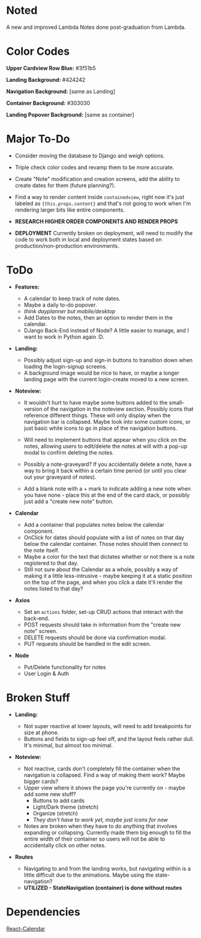 # Noted

A new and improved Lambda Notes done post-graduation from Lambda.

# Color Codes

**Upper Cardview Row Blue:** #3f51b5

**Landing Background:** #424242

**Navigation Background:** [same as Landing]

**Container Background:** #303030

**Landing Popover Background:** [same as container]

# Major To-Do

- Consider moving the database to Django and weigh options.
- Triple check color codes and revamp them to be more accurate.
- Create "Note" modification and creation screens, add the ability to create dates for them (future planning?).
- Find a way to render content inside `containedview`, right now it's just labeled as `{this.props.content}` and that's not going to work when I'm rendering larger bits like entire components.
- **RESEARCH HIGHER ORDER COMPONENTS AND RENDER PROPS**

- **DEPLOYMENT** Currently broken on deployment, will need to modify the code to work both in local and deployment states based on production/non-production environments.

# ToDo

- **Features:**

  - A calendar to keep track of note dates.
  - Maybe a daily to-do popover.
  - _think dayplanner but mobile/desktop_
  - Add Dates to the notes, then an option to render them in the calendar.
  - DJango Back-End instead of Node? A little easier to manage, and I want to work in Python again :D.

- **Landing:**

  - Possibly adjust sign-up and sign-in buttons to transition down when loading the login-signup screens.
  - A background image would be nice to have, or maybe a longer landing page with the current login-create moved to a new screen.

- **Noteview:**

  - It wouldn't hurt to have maybe some buttons added to the small-version of the navigation in the noteview section. Possibly icons that reference different things. These will only display when the navigation bar is collapsed. Maybe look into some custom icons, or just basic white icons to go in place of the navigation buttons.

  - Will need to implement buttons that appear when you click on the notes, allowing users to edit/delete the notes at will with a pop-up modal to confirm deleting the notes.

  - Possibly a note-graveyard? If you accidentally delete a note, have a way to bring it back within a certain time period (or until you clear out your graveyard of notes).

  - Add a blank note with a + mark to indicate adding a new note when you have none - place this at the end of the card stack, or possibly just add a "create new note" button.

- **Calendar**

  - Add a container that populates notes below the calendar component.
  - OnClick for dates should populate with a list of notes on that day below the calendar container. Those notes should then connect to the note itself.
  - Maybe a color for the text that dictates whether or not there is a note registered to that day.
  - Still not sure about the Calendar as a whole, possibly a way of making it a little less-intrusive - maybe keeping it at a static position on the top of the page, and when you click a date it'll render the notes listed to that day?

- **Axios**

  - Set an `actions` folder, set-up CRUD actions that interact with the back-end.
  - POST requests should take in information from the "create new note" screen.
  - DELETE requests should be done via confirmation modal.
  - PUT requests should be handled in the edit screen.

- **Node**

  - Put/Delete functionality for notes
  - User Login & Auth

# Broken Stuff

- **Landing:**

  - Not super reactive at lower layouts, will need to add breakpoints for size at phone.
  - Buttons and fields to sign-up feel off, and the layout feels rather dull. It's minimal, but almost too minimal.

- **Noteview:**

  - Not reactive, cards don't completely fill the container when the navigation is collapsed. Find a way of making them work? Maybe bigger cards?
  - Upper view where it shows the page you're currently on - maybe add some new stuff?
    - Buttons to add cards
    - Light/Dark theme (stretch)
    - Organize (stretch)
    - _They don't have to work yet, maybe just icons for now_
  - Notes are broken when they have to do anything that involves expanding or collapsing. Currently made them big enough to fill the entire width of their container so users will not be able to accidentally click on other notes.

- **Routes**
  - Navigating to and from the landing works, but navigating within is a little difficult due to the animations. Maybe using the state-navigation?
  - **UTILIZED - StateNavigation (container) is done without routes**

# Dependencies

[React-Calendar](https://www.npmjs.com/package/react-calendar)
